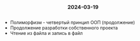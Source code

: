 <h3 style="text-align: center; padding-bottom: 14px">2024-03-19</h3>

* Полиморфизм - четвертый принцип ООП (продолжение)
* Продолжение разработки собственного проекта 
* Чтение из файла и запись в файл